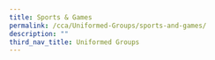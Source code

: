 ```yaml
---
title: Sports & Games
permalink: /cca/Uniformed-Groups/sports-and-games/
description: ""
third_nav_title: Uniformed Groups
---
```

